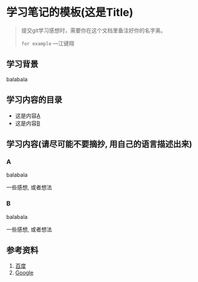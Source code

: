 # 学习笔记的模板(这是Title)

> 提交git学习感想时，需要你在这个文档里备注好你的名字奥。
>
> `for example` —江键翔

## 学习背景

balabala

## 学习内容的目录

- 这是内容[A](#A)
- 这是内容[B](#B)

## 学习内容(请尽可能不要摘抄, 用自己的语言描述出来)

### A

balabala

一些感想, 或者想法

### B

balabala

一些感想, 或者想法

## 参考资料

1. [百度](http://www.baidu.com)
2. [Google](http://www.Google.com)